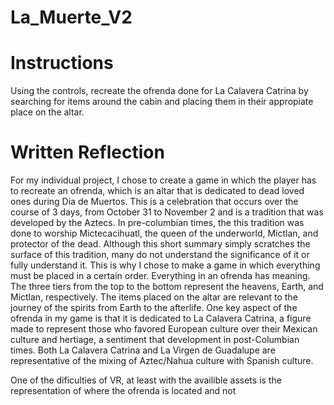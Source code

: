 # La_Muerte_V2
# Instructions
  Using the controls, recreate the ofrenda done for La Calavera Catrina by searching for items around the cabin and placing them in their appropiate place on the altar. 
# Written Reflection 
  For my individual project, I chose to create a game in which the player has to recreate an ofrenda, which is an altar that 
is dedicated to dead loved ones during Dia de Muertos. This is a celebration that occurs over the course of 3 days, from October 31 to November 2 and is a tradition that was developed by the Aztecs. In pre-columbian times, the this tradition was done to worship Mictecacihuatl, the queen of the underworld, Mictlan, and protector of the dead. Although this short summary simply scratches the surface of this tradition, many do not understand the significance of it or fully understand it. This is why I chose to make a game in which everything must be placed in a certain order. Everything in an ofrenda has meaning. The three tiers from the top to the bottom represent the heavens, Earth, and Mictlan, respectively. The items placed on the altar are relevant to the journey of the spirits from Earth to the afterlife. One key aspect of the ofrenda in my game is that it is dedicated to La Calavera Catrina, a figure made to represent those who favored European culture over their Mexican culture and hertiage, a sentiment that development in post-Columbian times. Both La Calavera Catrina and La Virgen de Guadalupe are representative of the mixing of Aztec/Nahua culture with Spanish culture. 

One of the dificulties of VR, at least with the availible assets is the representation of where the ofrenda is located and not 
  

